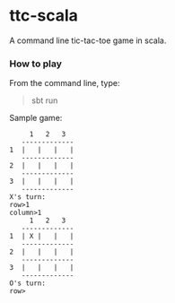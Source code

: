 ttc-scala
====

A command line tic-tac-toe game in scala.

### How to play

From the command line, type:
> sbt run

Sample game:

```text
     1   2   3
   -------------
1  |   |   |   |
   -------------
2  |   |   |   |
   -------------
3  |   |   |   |
   -------------
X's turn:
row>1
column>1
     1   2   3
   -------------
1  | X |   |   |
   -------------
2  |   |   |   |
   -------------
3  |   |   |   |
   -------------
O's turn:
row>
```